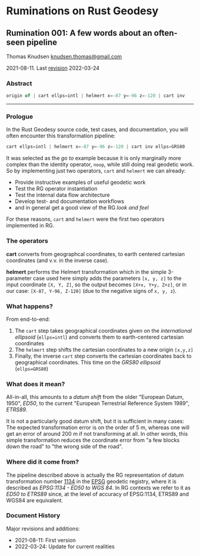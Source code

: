# Ruminations on Rust Geodesy

## Rumination 001: A few words about an often-seen pipeline

Thomas Knudsen <knudsen.thomas@gmail.com>

2021-08-11. Last [revision](#document-history) 2022-03-24

### Abstract

```js
origin of | cart ellps=intl | helmert x=-87 y=-96 z=-120 | cart inv
```

---

### Prologue

In the Rust Geodesy source code, test cases, and documentation, you will often encounter this transformation pipeline:

```js
cart ellps=intl | helmert x=-87 y=-96 z=-120 | cart inv ellps=GRS80
```

It was selected as the *go to* example because it is only marginally more complex than the identity operator, `noop`, while still doing real geodetic work. So by implementing just two operators, `cart` and `helmert` we can already:

- Provide instructive examples of useful geodetic work
- Test the RG operator instantiation
- Test the internal data flow architecture
- Develop test- and documentation workflows
- and in general get a good view of the RG *look and feel*

For these reasons, `cart` and `helmert` were the first two operators implemented in RG.

### The operators

**cart** converts from geographcal coordinates, to earth centered cartesian coordinates (and v.v. in the inverse case).

**helmert** performs the Helmert transformation which in the simple 3-parameter case used here simply adds the parameters `[x, y, z]` to the input coordinate `[X, Y, Z]`, so the output becomes `[X+x, Y+y, Z+z]`, or in our case: `[X-87, Y-96, Z-120]` (due to the negative signs of `x, y, z`).

### What happens?

From end-to-end:

1. The `cart` step takes geographical coordinates given on the *international ellipsoid* (`ellps=intl`) and converts them to earth-centered cartesian coordinates
2. The `helmert` step shifts the cartesian coordinates to a new origin `[x,y,z]`
3. Finally, the inverse `cart` step converts the cartesian coordinates back to geographical coordinates. This time on the *GRS80 ellipsoid* (`ellps=GRS80`)

### What does it mean?

All-in-all, this amounts to a *datum shift* from the older "European Datum, 1950", *ED50*, to the current "European Terrestrial Reference System 1989", *ETRS89*.

It is not a particularly good datum shift, but it is sufficient in many cases: The expected transformation error is on the order of 5 m, whereas one will get an error of around 200 m if not transforming at all. In other words, this simple transformation reduces the coordinate error from "a few blocks down the road" to "the wrong side of the road".

### Where did it come from?

The pipeline described above is actually the RG representation of datum transformation number [1134](https://epsg.org/transformation_1134/ED50-to-WGS-84-2.html) in the [EPSG](https://epsg.org/home.html) geodetic registry, where it is described as *EPSG:1134 - ED50 to WGS 84*. In RG contexts we refer to it as *ED50 to ETRS89* since, at the level of accuracy of EPSG:1134, ETRS89 and WGS84 are equivalent.

### Document History

Major revisions and additions:

- 2021-08-11: First version
- 2022-03-24: Update for current realities
